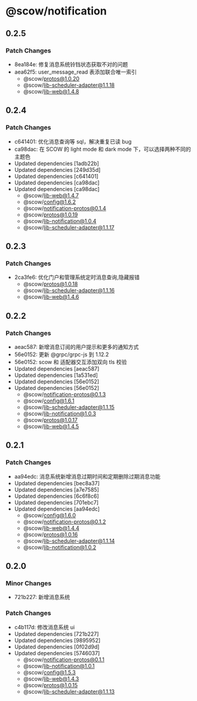 # @scow/notification

## 0.2.5

### Patch Changes

- 8ea184e: 修复消息系统铃铛状态获取不对的问题
- aea62f5: user_message_read 表添加联合唯一索引
  - @scow/protos@1.0.20
  - @scow/lib-scheduler-adapter@1.1.18
  - @scow/lib-web@1.4.8

## 0.2.4

### Patch Changes

- c641401: 优化消息查询等 sql，解决重复已读 bug
- ca98dac: 在 SCOW 的 light mode 和 dark mode 下，可以选择两种不同的主题色
- Updated dependencies [1adb22b]
- Updated dependencies [249d35d]
- Updated dependencies [c641401]
- Updated dependencies [ca98dac]
- Updated dependencies [ca98dac]
  - @scow/lib-web@1.4.7
  - @scow/config@1.6.2
  - @scow/notification-protos@0.1.4
  - @scow/protos@1.0.19
  - @scow/lib-notification@1.0.4
  - @scow/lib-scheduler-adapter@1.1.17

## 0.2.3

### Patch Changes

- 2ca3fe6: 优化门户和管理系统定时消息查询,隐藏报错
  - @scow/protos@1.0.18
  - @scow/lib-scheduler-adapter@1.1.16
  - @scow/lib-web@1.4.6

## 0.2.2

### Patch Changes

- aeac587: 新增消息订阅的用户提示和更多的通知方式
- 56e0152: 更新 @grpc/grpc-js 到 1.12.2
- 56e0152: scow 和 适配器交互添加双向 tls 校验
- Updated dependencies [aeac587]
- Updated dependencies [1a531ed]
- Updated dependencies [56e0152]
- Updated dependencies [56e0152]
  - @scow/notification-protos@0.1.3
  - @scow/config@1.6.1
  - @scow/lib-scheduler-adapter@1.1.15
  - @scow/lib-notification@1.0.3
  - @scow/protos@1.0.17
  - @scow/lib-web@1.4.5

## 0.2.1

### Patch Changes

- aa94edc: 消息系统新增消息过期时间和定期删除过期消息功能
- Updated dependencies [bec8a37]
- Updated dependencies [a7e7585]
- Updated dependencies [6c6f8c6]
- Updated dependencies [701ebc7]
- Updated dependencies [aa94edc]
  - @scow/config@1.6.0
  - @scow/notification-protos@0.1.2
  - @scow/lib-web@1.4.4
  - @scow/protos@1.0.16
  - @scow/lib-scheduler-adapter@1.1.14
  - @scow/lib-notification@1.0.2

## 0.2.0

### Minor Changes

- 721b227: 新增消息系统

### Patch Changes

- c4b117d: 修改消息系统 ui
- Updated dependencies [721b227]
- Updated dependencies [9895952]
- Updated dependencies [0f02d9d]
- Updated dependencies [5746037]
  - @scow/notification-protos@0.1.1
  - @scow/lib-notification@1.0.1
  - @scow/config@1.5.3
  - @scow/lib-web@1.4.3
  - @scow/protos@1.0.15
  - @scow/lib-scheduler-adapter@1.1.13
